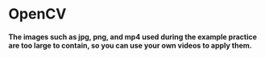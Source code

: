 # OpenCV
#### The images such as jpg, png, and mp4 used during the example practice are too large to contain, so you can use your own videos to apply them.
